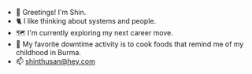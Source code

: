 
- 👋 Greetings! I'm Shin.
- 🐈 I like thinking about systems and people.
- 🗺️ I'm currently exploring my next career move.
- 🧅 My favorite downtime activity is to cook foods that remind me of my childhood in Burma.
- 📫 shinthusan@hey.com 
